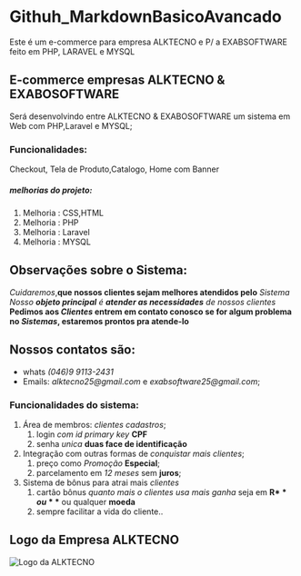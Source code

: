 # Githuh_MarkdownBasicoAvancado
Este é um e-commerce para empresa ALKTECNO e P/ a EXABSOFTWARE feito em PHP, LARAVEL  e MYSQL
## E-commerce empresas ALKTECNO & EXABOSOFTWARE 
 Será desenvolvindo entre ALKTECNO & EXABOSOFTWARE um sistema em Web com PHP,Laravel e MYSQL;
###  Funcionalidades:
 Checkout, Tela de Produto,Catalogo, Home com Banner 
 ##### melhorias do projeto:
  1. Melhoria : CSS,HTML 
  2. Melhoria : PHP
  3. Melhoria : Laravel
  4. Melhoria : MYSQL
  
  ## Observações sobre o Sistema:
   *Cuidaremos*,**que nossos clientes sejam melhores atendidos pelo** *Sistema*
   _Nosso __objeto principal__ é **atender as necessidades** de nossos clientes_
   **Pedimos aos _Clientes_ entrem em contato conosco se for algum problema no _Sistemas_, estaremos prontos pra atende-lo**
## Nossos contatos são:
  * whats _(046)9 9113-2431_
  * Emails:  _alktecno25@gmail.com_ e _exabsoftware25@gmail.com_;
### Funcionalidades do sistema:
1. Área de membros: _clientes cadastros_;
    1. login _com id primary key_ **CPF**
    2. senha  _unica_ **duas face de identificação** 
2. Integração com outras formas de _conquistar mais clientes_;
    1. preço como _Promoção_ **Especial**;
    2. parcelamento em _12 meses_ sem **juros**; 
3. Sistema de bônus para atrai mais _clientes_ 
    1. cartão bônus _quanto mais o clientes usa mais ganha_ seja em **R$**  ou **$** ou qualquer **moeda**
    2. sempre facilitar a vida do cliente..
## Logo da Empresa ALKTECNO 
![Logo da ALKTECNO](img/LogoALKTECNO.jpeg)
